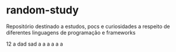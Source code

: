 # random-study
Repositório destinado a estudos, pocs e curiosidades a respeito de diferentes linguagens de programação e frameworks

12
a
dad
sad
a
a
a
a
a
a
